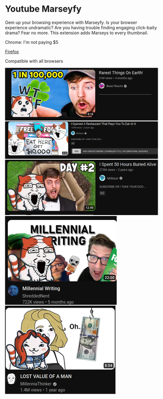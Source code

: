 # Youtube Marseyfy

Gem up your browsing experience with Marseyfy. Is your browser experience undramatic? Are you having trouble finding engaging click-baity drama? Fear no more. This extension adds Marseys to every thumbnail.

Chrome: I'm not paying $5

[Firefox](https://addons.mozilla.org/en-US/firefox/user/17916745/)


Compatible with all browsers

![Screenshot 1](img/1.png)
![Screenshot 2](img/2.png)
![Screenshot 2](img/3.png)
![Screenshot 2](img/4.png)
![Screenshot 2](img/5.png)
